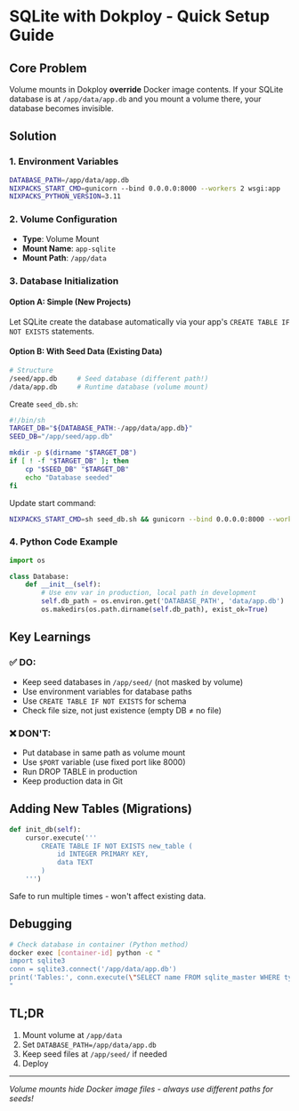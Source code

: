 # SQLite with Dokploy - Quick Setup Guide

## Core Problem
Volume mounts in Dokploy **override** Docker image contents. If your SQLite database is at `/app/data/app.db` and you mount a volume there, your database becomes invisible.

## Solution

### 1. Environment Variables
```bash
DATABASE_PATH=/app/data/app.db
NIXPACKS_START_CMD=gunicorn --bind 0.0.0.0:8000 --workers 2 wsgi:app
NIXPACKS_PYTHON_VERSION=3.11
```

### 2. Volume Configuration
- **Type**: Volume Mount
- **Mount Name**: `app-sqlite`
- **Mount Path**: `/app/data`

### 3. Database Initialization

#### Option A: Simple (New Projects)
Let SQLite create the database automatically via your app's `CREATE TABLE IF NOT EXISTS` statements.

#### Option B: With Seed Data (Existing Data)
```bash
# Structure
/seed/app.db     # Seed database (different path!)
/data/app.db     # Runtime database (volume mount)
```

Create `seed_db.sh`:
```bash
#!/bin/sh
TARGET_DB="${DATABASE_PATH:-/app/data/app.db}"
SEED_DB="/app/seed/app.db"

mkdir -p $(dirname "$TARGET_DB")
if [ ! -f "$TARGET_DB" ]; then
    cp "$SEED_DB" "$TARGET_DB"
    echo "Database seeded"
fi
```

Update start command:
```bash
NIXPACKS_START_CMD=sh seed_db.sh && gunicorn --bind 0.0.0.0:8000 --workers 2 wsgi:app
```

### 4. Python Code Example
```python
import os

class Database:
    def __init__(self):
        # Use env var in production, local path in development
        self.db_path = os.environ.get('DATABASE_PATH', 'data/app.db')
        os.makedirs(os.path.dirname(self.db_path), exist_ok=True)
```

## Key Learnings

### ✅ DO:
- Keep seed databases in `/app/seed/` (not masked by volume)
- Use environment variables for database paths
- Use `CREATE TABLE IF NOT EXISTS` for schema
- Check file size, not just existence (empty DB ≠ no file)

### ❌ DON'T:
- Put database in same path as volume mount
- Use `$PORT` variable (use fixed port like 8000)
- Run DROP TABLE in production
- Keep production data in Git

## Adding New Tables (Migrations)
```python
def init_db(self):
    cursor.execute('''
        CREATE TABLE IF NOT EXISTS new_table (
            id INTEGER PRIMARY KEY,
            data TEXT
        )
    ''')
```
Safe to run multiple times - won't affect existing data.

## Debugging
```bash
# Check database in container (Python method)
docker exec [container-id] python -c "
import sqlite3
conn = sqlite3.connect('/app/data/app.db')
print('Tables:', conn.execute(\"SELECT name FROM sqlite_master WHERE type='table'\").fetchall())
"
```

## TL;DR
1. Mount volume at `/app/data`
2. Set `DATABASE_PATH=/app/data/app.db`
3. Keep seed files at `/app/seed/` if needed
4. Deploy

---

*Volume mounts hide Docker image files - always use different paths for seeds!*